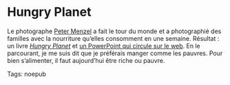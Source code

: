 # Hungry Planet

Le photographe [Peter Menzel](http://www.menzelphoto.com/hungryplanet.html) a fait le tour du monde et a photographié des familles avec la nourriture qu’elles consomment en une semaine. Résultat : un livre [*Hungry Planet*](http://www.amazon.com/Hungry-Planet-What-World-Eats/dp/1580088694/) et [un PowerPoint qui circule sur le web](https://tcrouzet.com/images_tc/hungry.pps). En le parcourant, je me suis dit que je préférais manger comme les pauvres. Pour bien s’alimenter, il faut aujourd’hui être riche ou pauvre.

Tags: noepub